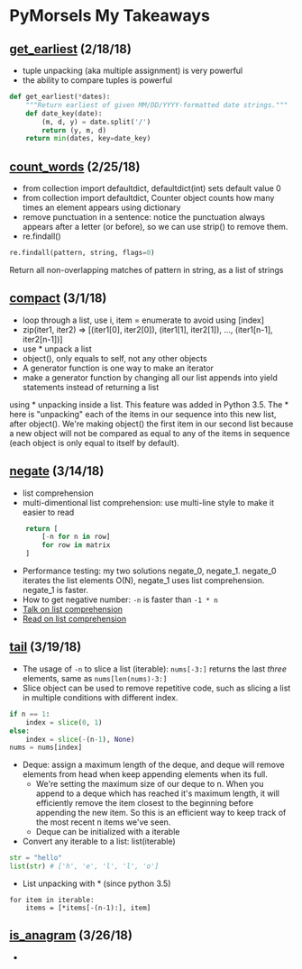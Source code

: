 # PyMorsels My Takeaways

## [get_earliest](https://github.com/euccas/PyMorsels/tree/master/pm01-get_earliest)    (2/18/18)
- tuple unpacking (aka multiple assignment) is very powerful
- the ability to compare tuples is powerful

```python
def get_earliest(*dates):
    """Return earliest of given MM/DD/YYYY-formatted date strings."""
    def date_key(date):
        (m, d, y) = date.split('/')
        return (y, m, d)
    return min(dates, key=date_key)
```

## [count_words](https://github.com/euccas/PyMorsels/tree/master/pm02-count_words)   (2/25/18)
- from collection import defaultdict, defaultdict(int) sets default value 0
- from collection import defaultdict, Counter object counts how many times an element appears using dictionary
- remove punctuation in a sentence: notice the punctuation always appears after a letter (or before), so we can use strip() to remove them.
- re.findall()

```python
re.findall(pattern, string, flags=0)
```
Return all non-overlapping matches of pattern in string, as a list of strings

## [compact](https://github.com/euccas/PyMorsels/tree/master/pm03-compact)    (3/1/18)
- loop through a list, use i, item = enumerate to avoid using [index]
- zip(iter1, iter2) => [(iter1[0], iter2[0]), (iter1[1], iter2[1]), …, (iter1[n-1], iter2[n-1])]
- use * unpack a list
- object(), only equals to self, not any other objects
- A generator function is one way to make an iterator
- make a generator function by changing all our list appends into yield statements instead of returning a list

using * unpacking inside a list. This feature was added in Python 3.5. The * here is "unpacking" each of the items in our sequence into this new list, after object(). We're making object() the first item in our second list because a new object will not be compared as equal to any of the items in sequence (each object is only equal to itself by default).

## [negate](https://github.com/euccas/PyMorsels/tree/master/pm04-negate)   (3/14/18)
- list comprehension
- multi-dimentional list comprehension: use multi-line style to make it easier to read

```python
    return [
        [-n for n in row]
        for row in matrix
    ]
```

- Performance testing: my two solutions negate_0, negate_1. negate_0 iterates the list elements O(N), negate_1 uses list comprehension. negate_1 is faster.
- How to get negative number: ```-n``` is faster than ```-1 * n```
- [Talk on list comprehension](https://www.youtube.com/watch?v=5_cJIcgM7rw&__s=pftdsryd1xjaeaz5sgjo)
- [Read on list comprehension](http://treyhunner.com/2015/12/python-list-comprehensions-now-in-color/)

## [tail](https://github.com/euccas/PyMorsels/tree/master/pm05-tail) (3/19/18)
- The usage of ```-n``` to slice a list (iterable): ```nums[-3:]``` returns the last *three* elements, same as ```nums[len(nums)-3:]```
- Slice object can be used to remove repetitive code, such as slicing a list in multiple conditions with different index.
```python
if n == 1:
    index = slice(0, 1)
else:
    index = slice(-(n-1), None)
nums = nums[index]
```
- Deque: assign a maximum length of the deque, and deque will remove elements from head when keep appending elements when its full.
  - We're setting the maximum size of our deque to n. When you append to a deque which has reached it's maximum length, it will efficiently remove the item closest to the beginning before appending the new item. So this is an efficient way to keep track of the most recent n items we've seen.
  - Deque can be initialized with a iterable
- Convert any iterable to a list: list(iterable)
```python
str = "hello"
list(str) # ['h', 'e', 'l', 'l', 'o']
```
- List unpacking with * (since python 3.5)
```
for item in iterable:
    items = [*items[-(n-1):], item]
```

## [is_anagram](https://github.com/euccas/PyMorsels/tree/master/pm06-is_anagram) (3/26/18)
- 